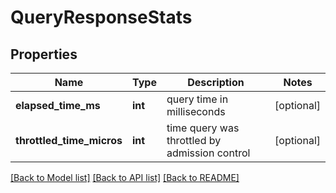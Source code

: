 # QueryResponseStats


## Properties
Name | Type | Description | Notes
------------ | ------------- | ------------- | -------------
**elapsed_time_ms** | **int** | query time in milliseconds | [optional] 
**throttled_time_micros** | **int** | time query was throttled by admission control | [optional] 

[[Back to Model list]](../README.md#documentation-for-models) [[Back to API list]](../README.md#documentation-for-api-endpoints) [[Back to README]](../README.md)


